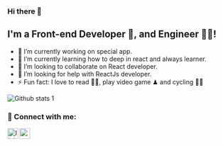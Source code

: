 ### Hi there 👋

<!--
**bsaygili/bsaygili** is a ✨ _special_ ✨ repository because its `README.md` (this file) appears on your GitHub profile.

Here are some ideas to get you started:
- 💬 Ask me about ...
- 📫 How to reach me: ...
- 😄 Pronouns: ...
-->
## I'm a Front-end Developer 🚀, and Engineer 👨‍🎓!

- 🔭 I’m currently working on special app.
- 🌱 I’m currently learning how to deep in react and always learner.
- 👯 I’m looking to collaborate on React developer.
- 🤔 I’m looking for help with ReactJs developer.
- ⚡ Fun fact: I love to read 🏊‍♀️, play video game ♟ and cycling 🚴‍♀️


![Github stats 1](https://github-readme-stats.vercel.app/api?username=bsaygili&show_icons=true&theme=gradient) 
<!-- ![Github stats 2](https://github-readme-stats.vercel.app/api?username=bsaygili&show_icons=true&theme=radical)
 -->
 
 
### 📩 Connect with me:
[<img align="left" alt="linkedin | LinkedIn" width="24px" src="https://raw.githubusercontent.com/peterthehan/peterthehan/master/assets/linkedin.svg" />](https://www.linkedin.com/in/bahadir-saygili/)

[<img align="left" height="24" width="24" src="https://cdn.jsdelivr.net/npm/simple-icons@v4/icons/gmail.svg" />]("bhdrsaygili@gmail.com)


